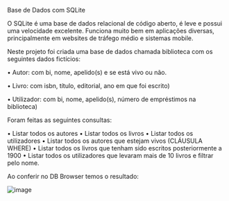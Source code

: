 Base de Dados com SQLite


O SQLite é uma base de dados relacional de código aberto, é leve e possui uma velocidade excelente. 
Funciona muito bem em aplicações diversas, principalmente em websites de tráfego médio e sistemas mobile.

Neste projeto foi criada uma base de dados chamada biblioteca com os seguintes dados fictícios:

• Autor: com bi, nome, apelido(s) e se está vivo ou não.

• Livro: com isbn, título, editorial, ano em que foi escrito)

• Utilizador: com bi, nome, apelido(s), número de empréstimos na biblioteca)


Foram feitas as seguintes consultas:

• Listar todos os autores
• Listar todos os livros
• Listar todos os utilizadores
• Listar todos os autores que estejam vivos (CLÁUSULA WHERE)
• Listar todos os livros que tenham sido escritos posteriormente a 1900
• Listar todos os utilizadores que levaram mais de 10 livros e filtrar pelo
nome.


Ao conferir no DB Browser temos o resultado:

![image](https://user-images.githubusercontent.com/109659867/229108933-5358010c-e221-4745-ba07-15b0f3d9dee9.png)

